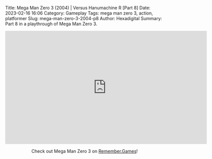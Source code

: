 Title: Mega Man Zero 3 (2004) | Versus Hanumachine R [Part 8]
Date: 2023-02-16 16:06
Category: Gameplay
Tags: mega man zero 3,  action,  platformer
Slug: mega-man-zero-3-2004-p8
Author: Hexadigital
Summary: Part 8 in a playthrough of Mega Man Zero 3.

<center><iframe src="https://www.youtube.com/embed/sZ8ywBvvD0k?feature=oembed" allow="accelerometer; autoplay; encrypted-media; gyroscope; picture-in-picture" width="640" height="360" frameborder="0"></iframe>

Check out Mega Man Zero 3 on [Remember.Games](https://remember.games/game/4374/mega-man-zero-3/)!</center>